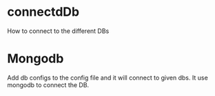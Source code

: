 # connectdDb
How to connect to the different DBs 

# Mongodb

Add db configs to the  config file and it will connect to given dbs. It use mongodb to connect the DB.